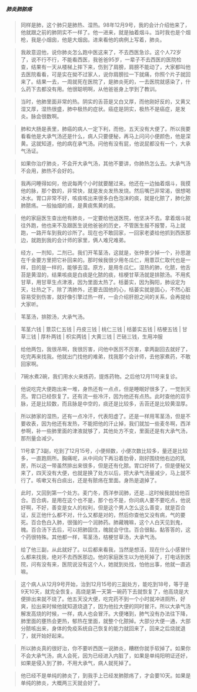 ##### 肺炎肺脓疡

> 同样是肺，这个肺只是肺热、湿热。98年12月9号，我的会计介绍他来了，他就跟之前的肺阴实不一样了。他一进来，就是抽着烟斗。当时我也是个烟枪，我是小烟囱，他是大烟囱。进来看他的病例上写着，肺炎。

> 我故意逗他，说你肺炎怎么跑中医这来了，不去西医急诊。这个人72岁了，说不行不行，不能看西医，我爸爸95岁，一辈子不去西医的医院检查，结果有一天从楼梯上摔下来，伤到了肩膀，肩膀不能动了，大家都叫他去医院看看，可是实在拗不过家人，说你肩膀拉一下就痛，你照个片子就回来了。结果一去，一周就死在医院了，是肺炎死的，一去医院就感染了，什么药下去都没有用。他很聪明啊，从他爸爸身上学到了教训。

> 当时，他肺里面非常的热。阴实的舌苔是又白又厚，而他刚好反的，又黄又湿又厚，湿热很盛，肺中极热的症状。癌症是阴实，极热不是癌症，是发炎。脉会很数啊。

> 肺和大肠是表里，肺癌的病人一定下利，而他，五天没有大便了。所以我要看看他是大承气汤还是什么，病人只要便秘，再马上问问小便颜色，他是深黄。这就知道，他的病在承气汤。问他有没有屁，他说屁都没有一个，大承气汤证。

> 如果你治疗肺炎，不会开大承气汤，其他不要讲，你肺热怎么去。大承气汤不会用，肺热不会好的。

> 我再问睡得如何，他说每两个小时就要醒过来。他还在一边抽着烟斗，我摸他的脉，那个数的，非常快，就是发炎发热发烧。然后嘴巴非常渴，很想喝冰水。胃口非常不好，咳痰咳出来很多白色泡沫的痰，就是化脓了，肺化脓肺脓疡。一般抽烟的痰，是黄痰焦黄的痰。

> 他的家庭医生查出他有肺炎，一定要给他送医院，他坚决不去。拿着烟斗就往外跑，他也来不及跟医生说他爸爸的历史，不管医生报不报警，马上就跑，一路开车到我的诊所了。现在也不敢回家，一回家老婆给他抓到西医那边，就跑到我的会计师的家里，俩人难兄难弟。

> 经方，一剂知，二剂已。我们开苇茎汤，这就是，张仲景少掉一个，孙思邈在千金要方里把它补回来的。那时候我很少用冬瓜仁，用薏苡仁取代也是一样，目的是一样的，能够去湿。原方，是用冬瓜仁。湿热的肺，化脓，他舌苔是黄湿的，结果咳痰是白痰是化脓的痰，桔梗甘草汤就是排脓汤。不用炙甘草，用甘草生点津液，因为里面太热了。栝蒌实，因为胸阳，肺设定为天，壮热之下，除了清肺外，还要去固他的心，栝蒌实就是固心，不然心脏容易受到伤害，就好像引擎过热一样，一会介绍肝胆之间的关系，会再提给大家听。

> 苇茎汤，排脓汤，大承气汤。

> 苇茎六钱 | 薏苡仁五钱 | 丹皮三钱 | 桃仁三钱 | 栝蒌实五钱 | 桔梗五钱 | 甘草三钱 | 厚朴两钱 | 枳实两钱 | 大黄三钱 | 芒硝三钱，生用冲服

> 给他两包，我很吊啊，我很厉害，问他中医厉不厉害，拿两副回去就好了，吃完再来找我。他就出门找他的难弟，找我那个会计师，去他家煮药，不敢回家啊。

> 7碗水煮2碗，我们用水火来炼药，提炼药物。之后他12月11号来复诊。

> 他说吃完大便跑出来一堆，身热还有一点点，但是睡眠好很多了，一觉到天亮。胃口已经恢复了。还有流一些冷汗，因为他还有点热。此时查他的双手脉，还是比较数，而且脉是中空的，痰还是比较多，舌苔还是比较黄湿厚。

> 所以肺家的湿热，还有一点冷汗，代表阳虚了。还是一样用苇茎汤，但是不要收表，因为他还有发热，不能把他的汗止掉，我们就加一些麦冬啊，西洋参啊，补一些肺里面的津液就够了，其他处方不变，里面还是有大承气汤，那剂量会减少。

> 11号拿了3副，吃到了12月15号，小便频数，小便次数比较多，量还是比较多，一直跑厕所。胸痛呢，从中间向下再沿着肋骨，刚好围绕他右边的乳房，所以这一带虽然排出来很多，但是还有化脓。胃口好转了，但是便秘又来了，四天没有大便，也就是换了处方以后，把大承气汤量减少，马上就不行了。咳嗽又有白痰出，还是有脓疡在里面。身热是退掉了。

> 此时，又回到第一个处方。麦门冬，西洋参润肺，还是...这时候我就给他百合。百合病，是用在这个也不是，那个也不是，你问病人要不要吃点，他说好啊，不好，善变是女人的权利，但是这个男人怎么这么善变，就是百合证，反正他什么都不对，什么又都是对的，然后你查他又没有病，气的要死。百合色白入肺，很强的一个润肺药。肺藏魄嘛，这个人白天见到鬼，魄。百合汤下去后，可以把肺固住，魄就会守住。百合很黏，黏答答的，这个药很特殊。其他都一样，苇茎汤，桔梗甘草汤，大承气汤。

> 给了他三副，从此就好了。以后都来看我，当然是想活，现在什么小感冒什么都来找我，绝对不去西医那边。他的家庭医生以为他死掉了，打电话到医院，问有没有来，医院说没有这个人，她就到处找，怕他出事，他就一直逃嘛。

> 这个病人从12月9号开始，治到12月15号的三副处方，能吃到18号，等于是9天10天，就完全恢复。高烧是第一天第一碗药下去就恢复了，他高烧是大便排出来就不烧了。他五天没大便，吃完药不到一个小时就冲进厕所，好爽，拉出来时候他就知道烧退了，因为他拉大便的同时冒汗。所以大承气汤解发高烧的时候，一样，病人也会冒汗。大便堵到，肺气没有办法往下降，肺里面的壅热会更热，郁热在里面，就整个化脓掉。大部分大便一通，大部分脓咳出来，身体的免疫系统自己恢复的能力就回来了，回来之后烧就退了，就开始好起来。

> 所以肺炎真的很好治，你不要听西医一说肺炎，糟糕你就手软掉了。如果你不会大承气汤，病人会死，因为已经进入内脏了，如果是单纯阳明证还好，如果是侵入到了肺，不用大承气，病人就死掉了。

> 他已经不是单纯的肺炎了，到我手上已经发肺脓疡了，才会要10天。如果是单纯的肺炎，大概两三天就会好了。